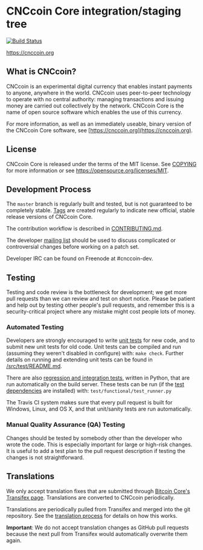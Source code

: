 CNCcoin Core integration/staging tree
=====================================

[![Build Status](https://travis-ci.org/cnccoin-project/cnccoin.svg?branch=master)](https://travis-ci.org/cnccoin-project/cnccoin)

https://cnccoin.org

What is CNCcoin?
----------------

CNCcoin is an experimental digital currency that enables instant payments to
anyone, anywhere in the world. CNCcoin uses peer-to-peer technology to operate
with no central authority: managing transactions and issuing money are carried
out collectively by the network. CNCcoin Core is the name of open source
software which enables the use of this currency.

For more information, as well as an immediately useable, binary version of
the CNCcoin Core software, see [https://cnccoin.org](https://cnccoin.org).

License
-------

CNCcoin Core is released under the terms of the MIT license. See [COPYING](COPYING) for more
information or see https://opensource.org/licenses/MIT.

Development Process
-------------------

The `master` branch is regularly built and tested, but is not guaranteed to be
completely stable. [Tags](https://github.com/cnccoin-project/cnccoin/tags) are created
regularly to indicate new official, stable release versions of CNCcoin Core.

The contribution workflow is described in [CONTRIBUTING.md](CONTRIBUTING.md).

The developer [mailing list](https://groups.google.com/forum/#!forum/cnccoin-dev)
should be used to discuss complicated or controversial changes before working
on a patch set.

Developer IRC can be found on Freenode at #cnccoin-dev.

Testing
-------

Testing and code review is the bottleneck for development; we get more pull
requests than we can review and test on short notice. Please be patient and help out by testing
other people's pull requests, and remember this is a security-critical project where any mistake might cost people
lots of money.

### Automated Testing

Developers are strongly encouraged to write [unit tests](src/test/README.md) for new code, and to
submit new unit tests for old code. Unit tests can be compiled and run
(assuming they weren't disabled in configure) with: `make check`. Further details on running
and extending unit tests can be found in [/src/test/README.md](/src/test/README.md).

There are also [regression and integration tests](/test), written
in Python, that are run automatically on the build server.
These tests can be run (if the [test dependencies](/test) are installed) with: `test/functional/test_runner.py`

The Travis CI system makes sure that every pull request is built for Windows, Linux, and OS X, and that unit/sanity tests are run automatically.

### Manual Quality Assurance (QA) Testing

Changes should be tested by somebody other than the developer who wrote the
code. This is especially important for large or high-risk changes. It is useful
to add a test plan to the pull request description if testing the changes is
not straightforward.

Translations
------------

We only accept translation fixes that are submitted through [Bitcoin Core's Transifex page](https://www.transifex.com/projects/p/bitcoin/).
Translations are converted to CNCcoin periodically.

Translations are periodically pulled from Transifex and merged into the git repository. See the
[translation process](doc/translation_process.md) for details on how this works.

**Important**: We do not accept translation changes as GitHub pull requests because the next
pull from Transifex would automatically overwrite them again.
